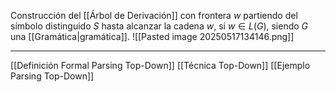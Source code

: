 Construcción del [[Árbol de Derivación]] con frontera $w$ partiendo del símbolo distinguido $S$ hasta alcanzar la cadena $w$, si $w ∈ L(G)$, siendo $G$ una [[Gramática|gramática]].
![[Pasted image 20250517134146.png]]
***
[[Definición Formal Parsing Top-Down]] 
[[Técnica Top-Down]] 
[[Ejemplo Parsing Top-Down]] 